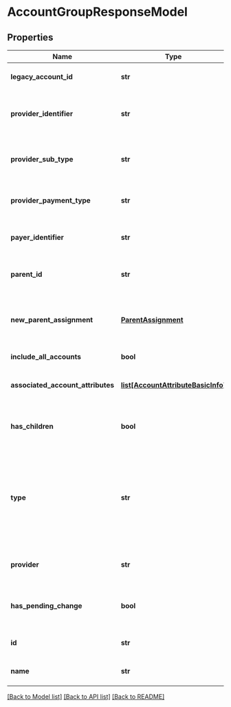 # AccountGroupResponseModel

## Properties
Name | Type | Description | Notes
------------ | ------------- | ------------- | -------------
**legacy_account_id** | **str** | The legacy account&#39;s ID. | [optional] 
**provider_identifier** | **str** | The account&#39;s cloud provider identifier. | [optional] 
**provider_sub_type** | **str** | The account&#39;s cloud provider sub-type. | [optional] 
**provider_payment_type** | **str** | The account&#39;s payment model. | [optional] 
**payer_identifier** | **str** | The account&#39;s payer identifier. | [optional] 
**parent_id** | **str** | The account group&#39;s parent. | [optional] 
**new_parent_assignment** | [**ParentAssignment**](ParentAssignment.md) | The account group&#39;s parent assignment results. | [optional] 
**include_all_accounts** | **bool** | Includes all accounts. | [optional] 
**associated_account_attributes** | [**list[AccountAttributeBasicInfo]**](AccountAttributeBasicInfo.md) | List of associated Account Attributes. | [optional] 
**has_children** | **bool** | Determines if the account group has children. | [optional] 
**type** | **str** | The account group&#39;s type. Valid types are General, Group, and MAV. This property supports: sorting. | [optional] 
**provider** | **str** | The account&#39;s cloud provider. | [optional] 
**has_pending_change** | **bool** | True if the account has a pending change. | [optional] 
**id** | **str** | The account&#39;s ID. | [optional] 
**name** | **str** | The account&#39;s name. | [optional] 

[[Back to Model list]](../README.md#documentation-for-models) [[Back to API list]](../README.md#documentation-for-api-endpoints) [[Back to README]](../README.md)


